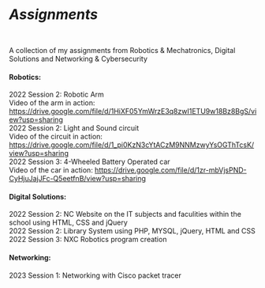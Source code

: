 # <b><h5>Assignments</h5></b>
A collection of my assignments from Robotics & Mechatronics, Digital Solutions and Networking & Cybersecurity


<h4>Robotics:</h4>

2022 Session 2: Robotic Arm
<br>
Video of the arm in action: https://drive.google.com/file/d/1HiXF05YmWrzE3q8zwI1ETU9w18Bz8BgS/view?usp=sharing
<br>
2022 Session 2: Light and Sound circuit
<br>
Video of the circuit in action: https://drive.google.com/file/d/1_pi0KzN3cYtACzM9NNMzwyYsOGThTcsK/view?usp=sharing
<br>
2022 Session 3: 4-Wheeled Battery Operated car 
<br>
Video of the car in action: https://drive.google.com/file/d/1zr-mbVjsPND-CyHjuJajJFc-Q5eetfnB/view?usp=sharing

<h4>Digital Solutions:</h4>

2022 Session 2: NC Website on the IT subjects and faculities within the school using HTML, CSS and jQuery
<br>
2022 Session 2: Library System using PHP, MYSQL, jQuery, HTML and CSS
<br>
2022 Session 3: NXC Robotics program creation  

<h4>Networking:</h4>

2023 Session 1: Networking with Cisco packet tracer
